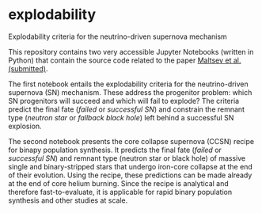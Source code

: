 # explodability
Explodability criteria for the neutrino-driven supernova mechanism

This repository contains two very accessible Jupyter Notebooks (written in Python) that contain the source code related to the paper [Maltsev et al. (submitted)](https://arxiv.org/).

The first notebook entails the explodability criteria for the neutrino-driven supernova (SN) mechanism. These address the progenitor problem: which SN progenitors will succeed and which will fail to explode? The criteria predict the final fate (*failed* or *successful SN*) and constrain the remnant type (*neutron star* or *fallback black hole*) left behind a successful SN explosion.

The second notebook presents the core collapse supernova (CCSN) recipe for binapy population synthesis. It predicts the final fate (*failed* or *successful SN*) and remnant type (neutron star or black hole) of massive single and binary-stripped stars that undergo iron-core collapse at the end of their evolution. Using the recipe, these predictions can be made already at the end of core helium burning. Since the recipe is analytical and therefore fast-to-evaluate, it is applicable for rapid binary population synthesis and other studies at scale.
